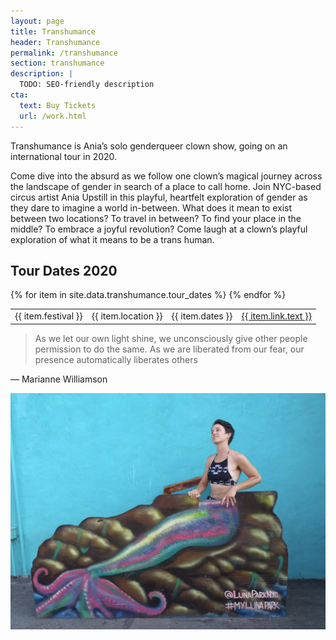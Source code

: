 ```yaml
---
layout: page
title: Transhumance
header: Transhumance
permalink: /transhumance
section: transhumance
description: |
  TODO: SEO-friendly description
cta:
  text: Buy Tickets
  url: /work.html
---
```


Transhumance is Ania’s solo genderqueer clown show, going on an international tour in 2020.

Come dive into the absurd as we follow one clown’s magical journey across the landscape of gender in search of a place to call home. Join NYC-based circus artist Ania Upstill in this playful, heartfelt exploration of gender as they dare to imagine a world in-between. What does it mean to exist between two locations? To travel in between? To find your place in the middle? To embrace a joyful revolution? Come laugh at a clown’s playful exploration of what it means to be a trans human.

## Tour Dates 2020

<table>
  <tbody>
    {% for item in site.data.transhumance.tour_dates %}
      <tr>
        <td>{{ item.festival }}</td>
        <td>{{ item.location }}</td>
        <td>{{ item.dates }}</td>
        <td><a href="{{ item.link.url }}">{{ item.link.text }}</a></td>
      </tr>
    {% endfor %}
  </tbody>
</table>

> As we let our own light shine, we unconsciously give other people permission to do the same. As we are liberated from our fear, our presence automatically liberates others

—  Marianne Williamson

![transhumance](/assets/img/transhumance.png)
